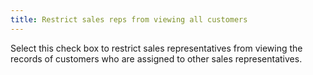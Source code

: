 ```yaml
---
title: Restrict sales reps from viewing all customers
---
```



Select this check box to restrict sales representatives from viewing  the records of customers who are assigned to other sales representatives.

